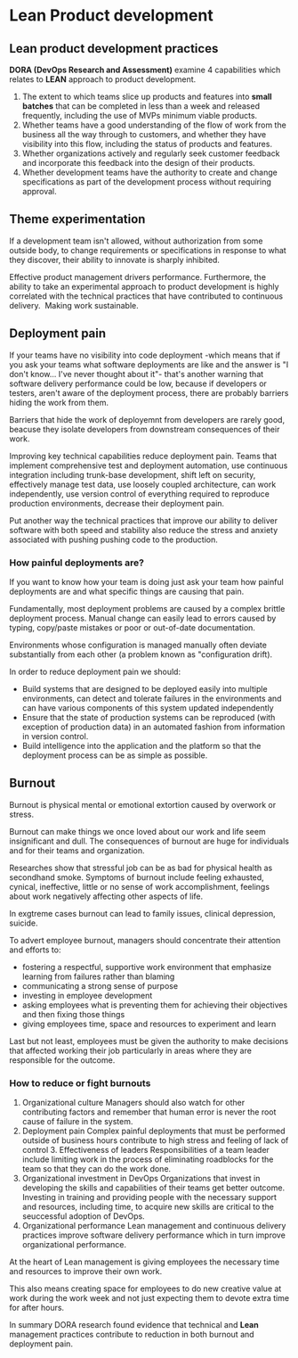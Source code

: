 # Lean Product development

## Lean product development practices

**DORA (DevOps Research and Assessment)** examine 4 capabilities which relates to **LEAN** approach to product development. 

  1. The extent to which teams slice up products and features into **small batches** that can be completed in less than a week and released frequently, including the use of MVPs minimum viable products.
  2. Whether teams have a good understanding of the flow of work from the business all the way through to customers, and whether they have visibility into this flow, including the status of products and features. 
  3. Whether organizations actively and regularly seek customer feedback and incorporate this feedback into the design of their products. 
  4. Whether development teams have the authority to create and change specifications as part of the development process without requiring approval. 
  
## Theme experimentation

If a development team isn't allowed, without authorization from some outside body, to change requirements or specifications in response to what they discover, their ability to innovate is sharply inhibited. 

Effective product management drivers performance. 
Furthermore, the ability to take an experimental approach to product development is highly correlated with the technical practices that have contributed to continuous delivery. 
Making work sustainable. 


## Deployment pain 

If your teams have no visibility into code deployment -which means that if you ask your teams what software deployments are like and the answer is "I don't know... I've never thought about it"- that's another warning that software delivery performance could be low, because if developers or testers, aren't aware of the deployment process, there are probably barriers hiding the work from them. 

Barriers that hide the work of deployemnt from developers are rarely good, beacuse they isolate developers from downstream consequences of their work.

Improving key technical capabilities reduce deployment pain. 
Teams that implement comprehensive test and deployment automation, use continuous integration including trunk-base development, shift left on security, effectively manage test data, use loosely coupled architecture, can work independently, use version control of everything required to reproduce production environments, decrease their deployment pain. 

Put another way the technical practices that improve our ability to deliver software with both speed and stability also reduce the stress and anxiety associated with pushing pushing code to the production. 

### How painful deployments are?

If you want to know how your team is doing just ask your team how painful deployments are and what specific things are causing that pain. 

Fundamentally, most deployment problems are caused by a complex brittle deployment process. 
Manual change can easily lead to errors caused by typing, copy/paste mistakes or poor or out-of-date documentation.

Environments whose configuration is managed manually often deviate substantially from each other (a problem known as "configuration drift). 

In order to reduce deployment pain we should:
  * Build systems that are designed to be deployed easily into multiple environments, can detect and tolerate failures in the environments and can have various components of this system updated independently
  * Ensure that the state of production systems can be reproduced (with exception of production data) in an automated fashion from information in version control.
  * Build intelligence into the application and the platform so that the deployment process can be as simple as possible. 


## Burnout

Burnout is physical mental or emotional extortion caused by overwork or stress. 

Burnout can make things we once loved about our work and life seem insignificant and dull. 
The consequences of burnout are huge for individuals and for their teams and organization.

Researches show that stressful job can be as bad for physical health as secondhand smoke.
Symptoms of burnout include feeling exhausted, cynical, ineffective, little or no sense of work accomplishment, feelings about work negatively affecting other aspects of life. 

In exgtreme cases burnout can lead to family issues, clinical depression, suicide.

To advert employee burnout, managers should concentrate their attention and efforts to:
  * fostering a respectful, supportive work environment that emphasize learning from failures rather than blaming
  * communicating a strong sense of purpose 
  * investing in employee development 
  * asking employees what is preventing them for achieving their objectives and then fixing those things 
  * giving employees time, space and resources to experiment and learn

Last but not least, employees must be given the authority to make decisions that affected working their job particularly in areas where they are responsible for the outcome. 


### How to reduce or fight burnouts 

  1. Organizational culture 
    Managers should also watch for other contributing factors and remember that human error is never the root cause of failure in the system. 
  2. Deployment pain 
    Complex painful deployments that must be performed outside of business hours contribute to high stress and feeling of lack of control   3. Effectiveness of leaders
    Responsibilities of a team leader include limiting work in the process of eliminating roadblocks for the team so that they can do the work done.
  4. Organizational investment in DevOps 
    Organizations that invest in developing the skills and capabilities of their teams get better outcome. 
    Investing in training and providing people with the necessary support and resources, including time, to acquire new skills are critical to the seuccessful adoption of DevOps.
  5. Organizational performance
    Lean management and continuous delivery practices improve software delivery performance which in turn improve organizational performance.
    
At the heart of Lean management is giving employees the necessary time and resources to improve their own work. 

This also means creating space for employees to do new creative value at work during the work week and not just expecting them to devote extra time for after hours. 

In summary DORA research found evidence that technical and **Lean** management practices contribute to reduction in both burnout and deployment pain. 
